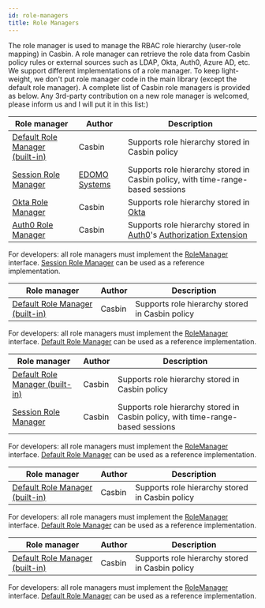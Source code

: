 ```yaml
---
id: role-managers
title: Role Managers
---
```


The role manager is used to manage the RBAC role hierarchy (user-role mapping) in Casbin. A role manager can retrieve the role data from Casbin policy rules or external sources such as LDAP, Okta, Auth0, Azure AD, etc. We support different implementations of a role manager. To keep light-weight, we don't put role manager code in the main library (except the default role manager). A complete list of Casbin role managers is provided as below. Any 3rd-party contribution on a new role manager is welcomed, please inform us and I will put it in this list:)

<!--DOCUSAURUS_CODE_TABS-->

<!--Go-->
Role manager | Author | Description
----|----|----
[Default Role Manager (built-in)](https://github.com/casbin/casbin/blob/master/rbac/default-role-manager/role_manager.go) | Casbin | Supports role hierarchy stored in Casbin policy
[Session Role Manager](https://github.com/casbin/session-role-manager) | [EDOMO Systems](https://github.com/edomosystems) | Supports role hierarchy stored in Casbin policy, with time-range-based sessions
[Okta Role Manager](https://github.com/casbin/okta-role-manager) | Casbin | Supports role hierarchy stored in [Okta](https://www.okta.com/)
[Auth0 Role Manager](https://github.com/casbin/auth0-role-manager) | Casbin | Supports role hierarchy stored in [Auth0](https://auth0.com/)'s [Authorization Extension](https://auth0.com/docs/extensions/authorization-extension/v2)

For developers: all role managers must implement the [RoleManager](https://github.com/casbin/casbin/blob/master/rbac/role_manager.go) interface. [Session Role Manager](https://github.com/casbin/session-role-manager) can be used as a reference implementation.

<!--Java-->
Role manager | Author | Description
----|----|----
[Default Role Manager (built-in)](https://github.com/casbin/jcasbin/blob/master/src/main/java/org/casbin/jcasbin/rbac/DefaultRoleManager.java) | Casbin | Supports role hierarchy stored in Casbin policy

For developers: all role managers must implement the [RoleManager](https://github.com/casbin/jcasbin/blob/master/src/main/java/org/casbin/jcasbin/rbac/RoleManager.java) interface. [Default Role Manager](https://github.com/casbin/jcasbin/blob/master/src/main/java/org/casbin/jcasbin/rbac/DefaultRoleManager.java) can be used as a reference implementation.

<!--Node.js-->
Role manager | Author | Description
----|----|----
[Default Role Manager (built-in)](https://github.com/casbin/node-casbin/blob/master/src/rbac/defaultRoleManager.ts) | Casbin | Supports role hierarchy stored in Casbin policy
[Session Role Manager](https://github.com/node-casbin/session-role-manager) | Casbin | Supports role hierarchy stored in Casbin policy, with time-range-based sessions

For developers: all role managers must implement the [RoleManager](https://github.com/casbin/node-casbin/blob/master/src/rbac/roleManager.ts) interface. [Default Role Manager](https://github.com/casbin/node-casbin/blob/master/src/rbac/defaultRoleManager.ts) can be used as a reference implementation.

<!--PHP-->
Role manager | Author | Description
----|----|----
[Default Role Manager (built-in)](https://github.com/php-casbin/php-casbin/blob/master/src/Rbac/DefaultRoleManager/RoleManager.php) | Casbin | Supports role hierarchy stored in Casbin policy

For developers: all role managers must implement the [RoleManager](https://github.com/php-casbin/php-casbin/blob/master/src/Rbac/RoleManager.php) interface. [Default Role Manager](https://github.com/php-casbin/php-casbin/blob/master/src/Rbac/DefaultRoleManager/RoleManager.php) can be used as a reference implementation.

<!--Python-->
Role manager | Author | Description
----|----|----
[Default Role Manager (built-in)](https://github.com/casbin/pycasbin/blob/master/casbin/rbac/default_role_manager/role_manager.py) | Casbin | Supports role hierarchy stored in Casbin policy

For developers: all role managers must implement the [RoleManager](https://github.com/casbin/pycasbin/blob/master/casbin/rbac/role_manager.py) interface. [Default Role Manager](https://github.com/casbin/pycasbin/blob/master/casbin/rbac/default_role_manager/role_manager.py) can be used as a reference implementation.

<!--END_DOCUSAURUS_CODE_TABS-->

